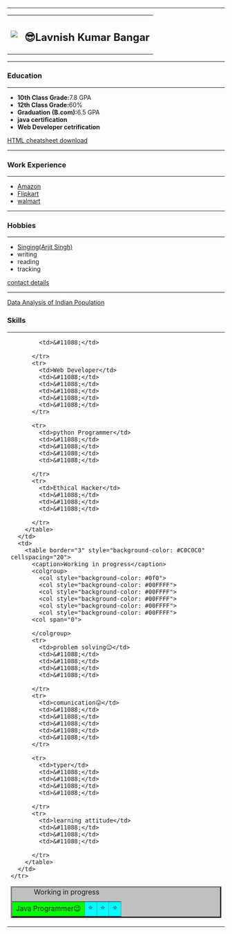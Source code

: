 <!DOCTYPE html>
<html lang="en" dir="ltr">

<head>
  <meta charset="utf-8">
  <title>😎😎Job Resume</title>
</head>

<body>
  <hr size="3" noshaded>
  <table>
    <tr>
      <td><img
          src="https://scontent.fmel5-1.fna.fbcdn.net/v/t1.0-1/p160x160/47573577_2102905246691324_138321268603617280_n.jpg?_nc_cat=109&_nc_oc=AQkG_MSqx02XUIzQ3Ci-xWpaYcXxNYN4kaqXBwmgxyuwrvbi5sxTx9vbJxLvQ7RkRZY&_nc_ht=scontent.fmel5-1.fna&oh=8ac079164605deeb62e54342b40c193e&oe=5E0CEFCC">
        <alt="my profile picture">
          </alt>
      </td>
      <td>
        <h2><strong>😎Lavnish Kumar Bangar</strong></h2>
      </td>
    </tr>
  </table>
  <hr size="3" noshaded>
  <h3>Education </h3>
  <hr size="3" noshaded>
  <ul>
    <li><strong>10th Class Grade:</strong>7.8 GPA </li>
    <li><strong>12th Class Grade:</strong>60%</li>
    <li><strong>Graduation (B.com):</strong>6.5 GPA</li>
    <li><strong>java certification</strong></li>
    <li><strong>Web Developer cetrification</strong></li>
  </ul>
  <a download href="https://web.stanfordA.edu/group/csp/cs21/htmlcheatsheet.pdf">HTML cheatsheet download</a>
  <hr size="3" noshaded>
  <h3><strong>Work Experience</strong></h3>
  <hr size="3" noshaded>
  <ul>
    <li><a
        href="https://www.amazon.com.au/?tag=hydramzkw0au-22&hvadid=237273195810&hvpos=1t1&hvnetw=g&hvrand=7385413001523026447&hvpone=&hvptwo=&hvqmt=e&hvdev=c&hvdvcmdl=&hvlocint=&hvlocphy=9071412&hvtargid=kwd-13273016&ref=pd_sl_6wcb7ezr9q_e">Amazon</a>
    </li>
    <li><a href="https://www.flipkart.com/big-billion-days-store?otracker=hp_bannerads_2_1.bannerAdCard.BANNERADS_1_KNQ8OA14W398">Flipkart</a></li>
    <li><a
        href="https://www.walmart.com/browse/fall-19-new-arrivals/0/0/?_refineresult=true&_be_shelf_id=8267013&search_sort=100&facet=shelf_id:8267013&athcpid=ed50305f-50a3-4a6c-9f43-73338a655f84&athpgid=athenaHomepage&athznid=athenaModuleZone&athmtid=AthenaPOVCarouselStory&athtvid=1&athena=true&athstid=CS011%7CCS041&athftid=P0000&athguid=466001f5-46cfa622-8dd1fb479a18a716">walmart</a>
    </li>
  </ul>
  <hr size="3" noshaded>
  <h3>Hobbies</h3>
  <hr size="3" noshaded>
  <ul>
    <li><a href="https://www.youtube.com/watch?v=J9sOeanbdUE">Singing(Arjit Singh)</a></li>
    <li>writing</li>
    <li>reading</li>
    <li>tracking</li>
  </ul>
  <a href="contact details.html">contact details</a>
  <hr size="3" noshaded>
  <a href="learning tables.html">Data Analysis of Indian Population </a>

  <h3><strong>Skills</strong></h3>
  <table>
    <tr>
      <td>
        <table border="3" style="background-color: #C0C0C0" cellspacing="20">
          <caption>Working in progress</caption>
          <colgroup>
            <col style="background-color: #0f0">
            <col style="background-color: #00FFFF">
            <col style="background-color: #00FFFF">
            <col style="background-color: #00FFFF">
            <col style="background-color: #00FFFF">
            <col style="background-color: #00FFFF">
            <col span="2">
          </colgroup>
          <tr>
            <td>Java Programmer😉</td>
            <td>&#11088;</td>
            <td>&#11088;</td>
            <td>&#11088;</td>

            <td>&#11088;</td>

          </tr>
          <tr>
            <td>Web Developer</td>
            <td>&#11088;</td>
            <td>&#11088;</td>
            <td>&#11088;</td>
            <td>&#11088;</td>
            <td>&#11088;</td>
          </tr>

          <tr>
            <td>python Programmer</td>
            <td>&#11088;</td>
            <td>&#11088;</td>
            <td>&#11088;</td>
            <td>&#11088;</td>

          </tr>
          <tr>
            <td>Ethical Hacker</td>
            <td>&#11088;</td>
            <td>&#11088;</td>
            <td>&#11088;</td>

          </tr>
        </table>
      </td>
      <td>
        <table border="3" style="background-color: #C0C0C0" cellspacing="20">
          <caption>Working in progress</caption>
          <colgroup>
            <col style="background-color: #0f0">
            <col style="background-color: #00FFFF">
            <col style="background-color: #00FFFF">
            <col style="background-color: #00FFFF">
            <col style="background-color: #00FFFF">
            <col style="background-color: #00FFFF">
          <col span="0">

          </colgroup>
          <tr>
            <td>problem solving😉</td>
            <td>&#11088;</td>
            <td>&#11088;</td>
            <td>&#11088;</td>
            <td>&#11088;</td>

          </tr>
          <tr>
            <td>comunication😜</td>
            <td>&#11088;</td>
            <td>&#11088;</td>
            <td>&#11088;</td>
            <td>&#11088;</td>
            <td>&#11088;</td>
          </tr>

          <tr>
            <td>typer</td>
            <td>&#11088;</td>
            <td>&#11088;</td>
            <td>&#11088;</td>
            <td>&#11088;</td>

          </tr>
          <tr>
            <td>learning attitude</td>
            <td>&#11088;</td>
            <td>&#11088;</td>
            <td>&#11088;</td>

          </tr>
        </table>
      </td>
    </tr>
  </table>







</body>

</html>
